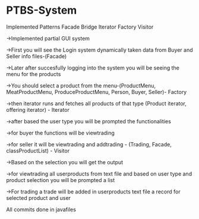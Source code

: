 # PTBS-System
Implemented Patterns
Facade
Bridge
Iterator
Factory
Visitor


->Implemented partial GUI system

->First you will see the Login system dynamically taken data from Buyer and Seller info files-(Facade)

->Later after succesfully logging into the system you will be seeing the menu for the products

->You should select a product from the menu-(ProductMenu, MeatProductMenu, ProduceProductMenu, Person, Buyer, Seller)- Factory

->then iterator runs and fetches all products of that type (Product iterator, offering iterator) - Iterator

->after based the user type you will be prompted the functionalities 

->for buyer the functions will be viewtrading 

->for seller it will be viewtrading and addtrading - (Trading, Facade, classProductList) - Visitor

->Based on the selection you will get the output

->for viewtrading all userproducts from text file and based on user type and product selection you will be prompted a list

->For trading a trade will be added in userproducts text file a record for selected product and user 

All commits done in javafiles
